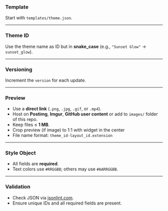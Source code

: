 ### Template 
Start with `templates/theme.json`.  

---

### Theme ID 
Use the theme name as ID but in **snake_case** (e.g., `"Sunset Glow"` → `sunset_glow`).  

---

### Versioning
Increment the `version` for each update.  

---

### Preview  
- Use a **direct link** (`.png`, `.jpg`, `.gif`, or `.mp4`).  
- Host on **Postimg**, **Imgur**, **GitHub user content** or add to `images/` folder of this repo.  
 - Keep files ≤ **1 MB**.
 - Crop preview (if image) to 1:1 with widget in the center  
 - File name format: `theme_id-layout_id.extension`

---

### Style Object
  - All fields are **required**.  
  - Text colors use `#RRGGBB`; others may use `#AARRGGBB`.

---

### Validation 
  - Check JSON via [jsonlint.com](https://jsonlint.com).  
  - Ensure unique IDs and all required fields are present.
